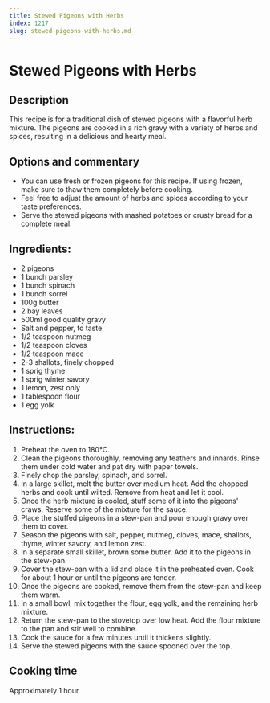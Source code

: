 ```yaml
---
title: Stewed Pigeons with Herbs
index: 1217
slug: stewed-pigeons-with-herbs.md
---
```


# Stewed Pigeons with Herbs

## Description
This recipe is for a traditional dish of stewed pigeons with a flavorful herb mixture. The pigeons are cooked in a rich gravy with a variety of herbs and spices, resulting in a delicious and hearty meal.

## Options and commentary
- You can use fresh or frozen pigeons for this recipe. If using frozen, make sure to thaw them completely before cooking.
- Feel free to adjust the amount of herbs and spices according to your taste preferences.
- Serve the stewed pigeons with mashed potatoes or crusty bread for a complete meal.

## Ingredients:
- 2 pigeons
- 1 bunch parsley
- 1 bunch spinach
- 1 bunch sorrel
- 100g butter
- 2 bay leaves
- 500ml good quality gravy
- Salt and pepper, to taste
- 1/2 teaspoon nutmeg
- 1/2 teaspoon cloves
- 1/2 teaspoon mace
- 2-3 shallots, finely chopped
- 1 sprig thyme
- 1 sprig winter savory
- 1 lemon, zest only
- 1 tablespoon flour
- 1 egg yolk

## Instructions:
1. Preheat the oven to 180°C.
2. Clean the pigeons thoroughly, removing any feathers and innards. Rinse them under cold water and pat dry with paper towels.
3. Finely chop the parsley, spinach, and sorrel.
4. In a large skillet, melt the butter over medium heat. Add the chopped herbs and cook until wilted. Remove from heat and let it cool.
5. Once the herb mixture is cooled, stuff some of it into the pigeons' craws. Reserve some of the mixture for the sauce.
6. Place the stuffed pigeons in a stew-pan and pour enough gravy over them to cover.
7. Season the pigeons with salt, pepper, nutmeg, cloves, mace, shallots, thyme, winter savory, and lemon zest.
8. In a separate small skillet, brown some butter. Add it to the pigeons in the stew-pan.
9. Cover the stew-pan with a lid and place it in the preheated oven. Cook for about 1 hour or until the pigeons are tender.
10. Once the pigeons are cooked, remove them from the stew-pan and keep them warm.
11. In a small bowl, mix together the flour, egg yolk, and the remaining herb mixture.
12. Return the stew-pan to the stovetop over low heat. Add the flour mixture to the pan and stir well to combine.
13. Cook the sauce for a few minutes until it thickens slightly.
14. Serve the stewed pigeons with the sauce spooned over the top.

## Cooking time
Approximately 1 hour